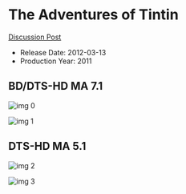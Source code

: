# The Adventures of Tintin

[Discussion Post](https://www.avsforum.com/threads/bass-eq-for-filtered-movies.2995212/post-57647818)

* Release Date: 2012-03-13
* Production Year: 2011

## BD/DTS-HD MA 7.1

![img 0](https://i.imgur.com/XDa6ufS.jpg)

![img 1](https://i.imgur.com/wOoE90I.png)

## DTS-HD MA 5.1

![img 2](https://i.imgur.com/4Dy0tZD.jpg)

![img 3](https://i.imgur.com/qZxPCN4.jpg)

